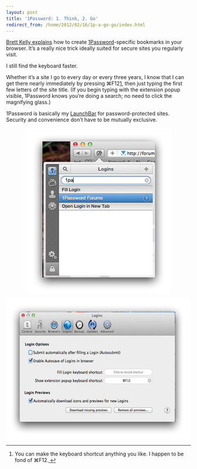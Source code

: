 ```yaml
---
layout: post
title: '1Password: 1. Think, 2. Go'
redirect_from: /home/2012/02/16/1p-a-go-go/index.html
---
```

<p><a href="http://nerdgap.com/the-super-sweet-1password-trick-youre-almost-certainly-not-using/">Brett Kelly explains</a> how to create <a href="https://agilebits.com/onepassword">1Password</a>-specific bookmarks in your browser. It’s a really nice trick ideally suited for secure sites you regularly visit.</p>
<p>I still find the keyboard faster.</p>
<p>Whether it’s a site I go to every day or every three years, I know that I can get there nearly immediately by pressing ⌘F12<a id="fnref:f1" class="footnote" title="see footnote" href="#fn:f1">1</a>, then just typing the first few letters of the site title. (If you begin typing with the extension popup visible, 1Password knows you’re doing a search; no need to click the magnifying glass.)</p>
<p>1Password is basically my <a href="http://www.obdev.at/products/launchbar/index.html">LaunchBar</a> for password-protected sites. Security and convenience don’t have to be mutually exclusive.</p>
<p><img style="display: block; margin-left: auto; margin-right: auto;" title="1Password-popup-pe.png" src="/img/1Password-popup-pe.png" border="0" alt="1Password popup pe" width="393" height="450" /></p>
<p><img style="display: block; margin-left: auto; margin-right: auto;" title="1Password-prefs-pe.png" src="/img/1Password-prefs-pe.png" border="0" alt="1Password prefs pe" width="591" height="388" /></p>
<div class="footnotes">
<hr />
<ol>
<li id="fn:f1">
<p>You can make the keyboard shortcut anything you like. I happen to be fond of ⌘F12.<a class="reversefootnote" title="return to article" href="#fnref:f1"> ↩</a></p>
</li>
</ol>
</div>
